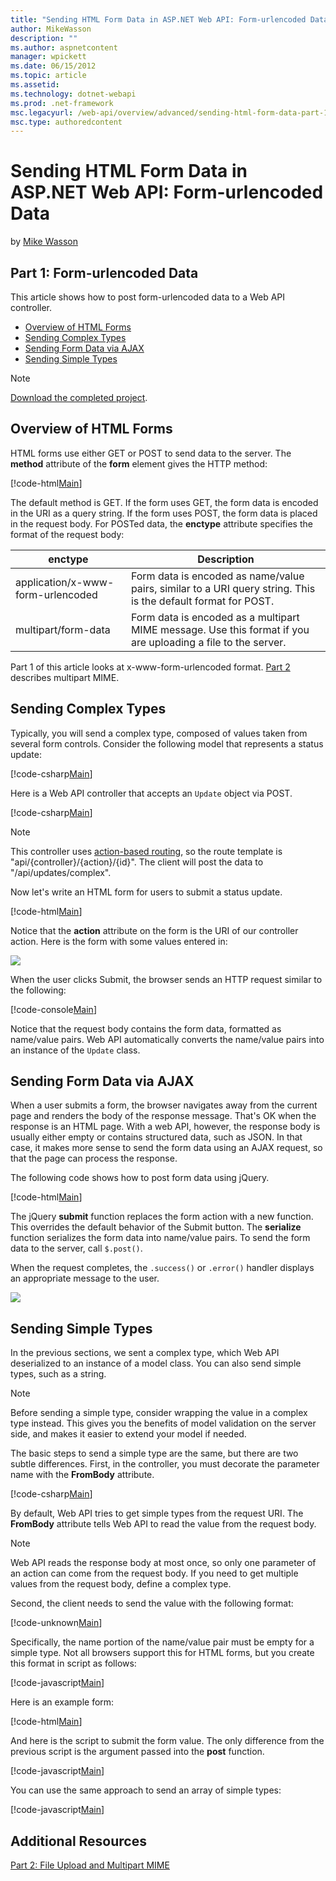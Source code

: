 ```yaml
---
title: "Sending HTML Form Data in ASP.NET Web API: Form-urlencoded Data | Microsoft Docs"
author: MikeWasson
description: ""
ms.author: aspnetcontent
manager: wpickett
ms.date: 06/15/2012
ms.topic: article
ms.assetid: 
ms.technology: dotnet-webapi
ms.prod: .net-framework
msc.legacyurl: /web-api/overview/advanced/sending-html-form-data-part-1
msc.type: authoredcontent
---
```

Sending HTML Form Data in ASP.NET Web API: Form-urlencoded Data
====================
by [Mike Wasson](https://github.com/MikeWasson)

## Part 1: Form-urlencoded Data

This article shows how to post form-urlencoded data to a Web API controller.

- [Overview of HTML Forms](#overview_of_html_forms)
- [Sending Complex Types](#sending_complex_types)
- [Sending Form Data via AJAX](#sending_form_data_via_ajax)
- [Sending Simple Types](#sending_simple_types)

> [!NOTE]
> [Download the completed project](https://code.msdn.microsoft.com/ASPNET-Web-API-Sending-a6f9d007).


<a id="overview_of_html_forms"></a>
## Overview of HTML Forms

HTML forms use either GET or POST to send data to the server. The **method** attribute of the **form** element gives the HTTP method:

[!code-html[Main](sending-html-form-data-part-1/samples/sample1.html)]

The default method is GET. If the form uses GET, the form data is encoded in the URI as a query string. If the form uses POST, the form data is placed in the request body. For POSTed data, the **enctype** attribute specifies the format of the request body:

| enctype | Description |
| --- | --- |
| application/x-www-form-urlencoded | Form data is encoded as name/value pairs, similar to a URI query string. This is the default format for POST. |
| multipart/form-data | Form data is encoded as a multipart MIME message. Use this format if you are uploading a file to the server. |

Part 1 of this article looks at x-www-form-urlencoded format. [Part 2](sending-html-form-data-part-2.md) describes multipart MIME.

<a id="sending_complex_types"></a>
## Sending Complex Types

Typically, you will send a complex type, composed of values taken from several form controls. Consider the following model that represents a status update:

[!code-csharp[Main](sending-html-form-data-part-1/samples/sample2.cs)]

Here is a Web API controller that accepts an `Update` object via POST.

[!code-csharp[Main](sending-html-form-data-part-1/samples/sample3.cs)]

> [!NOTE]
> This controller uses [action-based routing](../web-api-routing-and-actions/routing-in-aspnet-web-api.md#routing_by_action_name), so the route template is &quot;api/{controller}/{action}/{id}&quot;. The client will post the data to &quot;/api/updates/complex&quot;.


Now let's write an HTML form for users to submit a status update.

[!code-html[Main](sending-html-form-data-part-1/samples/sample4.html)]

Notice that the **action** attribute on the form is the URI of our controller action. Here is the form with some values entered in:

![](sending-html-form-data-part-1/_static/image1.png)

When the user clicks Submit, the browser sends an HTTP request similar to the following:

[!code-console[Main](sending-html-form-data-part-1/samples/sample5.cmd)]

Notice that the request body contains the form data, formatted as name/value pairs. Web API automatically converts the name/value pairs into an instance of the `Update` class.

<a id="sending_form_data_via_ajax"></a>
## Sending Form Data via AJAX

When a user submits a form, the browser navigates away from the current page and renders the body of the response message. That's OK when the response is an HTML page. With a web API, however, the response body is usually either empty or contains structured data, such as JSON. In that case, it makes more sense to send the form data using an AJAX request, so that the page can process the response.

The following code shows how to post form data using jQuery.

[!code-html[Main](sending-html-form-data-part-1/samples/sample6.html)]

The jQuery **submit** function replaces the form action with a new function. This overrides the default behavior of the Submit button. The **serialize** function serializes the form data into name/value pairs. To send the form data to the server, call `$.post()`.

When the request completes, the `.success()` or `.error()` handler displays an appropriate message to the user.

![](sending-html-form-data-part-1/_static/image2.png)

<a id="sending_simple_types"></a>
## Sending Simple Types

In the previous sections, we sent a complex type, which Web API deserialized to an instance of a model class. You can also send simple types, such as a string.

> [!NOTE]
> Before sending a simple type, consider wrapping the value in a complex type instead. This gives you the benefits of model validation on the server side, and makes it easier to extend your model if needed.


The basic steps to send a simple type are the same, but there are two subtle differences. First, in the controller, you must decorate the parameter name with the **FromBody** attribute.

[!code-csharp[Main](sending-html-form-data-part-1/samples/sample7.cs?highlight=3)]

By default, Web API tries to get simple types from the request URI. The **FromBody** attribute tells Web API to read the value from the request body.

> [!NOTE]
> Web API reads the response body at most once, so only one parameter of an action can come from the request body. If you need to get multiple values from the request body, define a complex type.


Second, the client needs to send the value with the following format:

[!code-unknown[Main](sending-html-form-data-part-1/samples/sample-39134-8.unknown)]

Specifically, the name portion of the name/value pair must be empty for a simple type. Not all browsers support this for HTML forms, but you create this format in script as follows:

[!code-javascript[Main](sending-html-form-data-part-1/samples/sample9.js)]

Here is an example form:

[!code-html[Main](sending-html-form-data-part-1/samples/sample10.html)]

And here is the script to submit the form value. The only difference from the previous script is the argument passed into the **post** function.

[!code-javascript[Main](sending-html-form-data-part-1/samples/sample11.js?highlight=2)]

You can use the same approach to send an array of simple types:

[!code-javascript[Main](sending-html-form-data-part-1/samples/sample12.js)]

## Additional Resources

[Part 2: File Upload and Multipart MIME](sending-html-form-data-part-2.md)